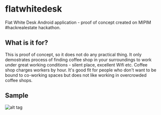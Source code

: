 # flatwhitedesk
Flat White Desk Android application - proof of concept created on MIPIM #hackrealestate hackathon.

## What is it for?
This is proof of concept, so it does not do any practical thing. It only demostrates process of finding coffee shop in your surroundings to work under great working conditions - silent place, excellent Wifi etc. Coffee shop charges workers by hour. It's good fit for people who don't want to be bound to co-working spaces but does not like working in overcrowded coffee shops.

## Sample
![alt tag](https://raw.githubusercontent.com/michalkejzlar/flatwhitedesk/master/fwd-sample.gif)
